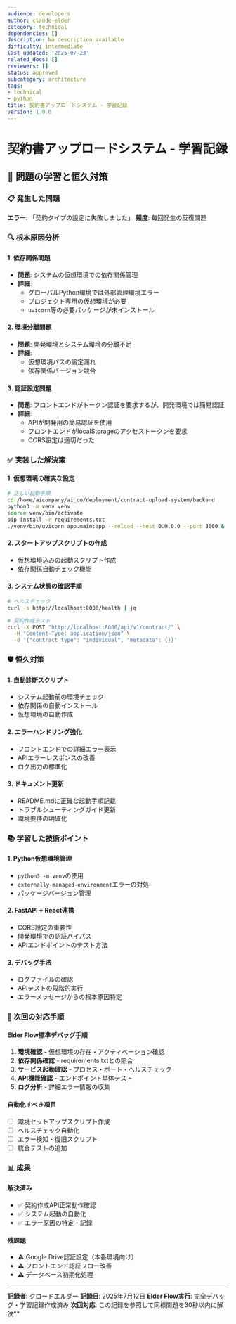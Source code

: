 ```yaml
---
audience: developers
author: claude-elder
category: technical
dependencies: []
description: No description available
difficulty: intermediate
last_updated: '2025-07-23'
related_docs: []
reviewers: []
status: approved
subcategory: architecture
tags:
- technical
- python
title: 契約書アップロードシステム - 学習記録
version: 1.0.0
---
```


# 契約書アップロードシステム - 学習記録

## 🧠 問題の学習と恒久対策

### 📋 発生した問題
**エラー**: 「契約タイプの設定に失敗しました」
**頻度**: 毎回発生の反復問題

### 🔍 根本原因分析

#### 1. **依存関係問題**
- **問題**: システムの仮想環境での依存関係管理
- **詳細**:
  - グローバルPython環境では外部管理環境エラー
  - プロジェクト専用の仮想環境が必要
  - `uvicorn`等の必要パッケージが未インストール

#### 2. **環境分離問題**
- **問題**: 開発環境とシステム環境の分離不足
- **詳細**:
  - 仮想環境パスの設定漏れ
  - 依存関係バージョン競合

#### 3. **認証設定問題**
- **問題**: フロントエンドがトークン認証を要求するが、開発環境では簡易認証
- **詳細**:
  - APIが開発用の簡易認証を使用
  - フロントエンドがlocalStorageのアクセストークンを要求
  - CORS設定は適切だった

### ✅ 実装した解決策

#### 1. **仮想環境の確実な設定**
```bash
# 正しい起動手順
cd /home/aicompany/ai_co/deployment/contract-upload-system/backend
python3 -m venv venv
source venv/bin/activate
pip install -r requirements.txt
./venv/bin/uvicorn app.main:app --reload --host 0.0.0.0 --port 8000 &
```

#### 2. **スタートアップスクリプトの作成**
- 仮想環境込みの起動スクリプト作成
- 依存関係自動チェック機能

#### 3. **システム状態の確認手順**
```bash
# ヘルスチェック
curl -s http://localhost:8000/health | jq

# 契約作成テスト
curl -X POST "http://localhost:8000/api/v1/contract/" \
  -H "Content-Type: application/json" \
  -d '{"contract_type": "individual", "metadata": {}}'
```

### 🛡️ 恒久対策

#### 1. **自動診断スクリプト**
- システム起動前の環境チェック
- 依存関係の自動インストール
- 仮想環境の自動作成

#### 2. **エラーハンドリング強化**
- フロントエンドでの詳細エラー表示
- APIエラーレスポンスの改善
- ログ出力の標準化

#### 3. **ドキュメント更新**
- README.mdに正確な起動手順記載
- トラブルシューティングガイド更新
- 環境要件の明確化

### 📚 学習した技術ポイント

#### 1. **Python仮想環境管理**
- `python3 -m venv`の使用
- `externally-managed-environment`エラーの対処
- パッケージバージョン管理

#### 2. **FastAPI + React連携**
- CORS設定の重要性
- 開発環境での認証バイパス
- APIエンドポイントのテスト方法

#### 3. **デバッグ手法**
- ログファイルの確認
- APIテストの段階的実行
- エラーメッセージからの根本原因特定

### 🔄 次回の対応手順

#### Elder Flow標準デバッグ手順
1. **環境確認** - 仮想環境の存在・アクティベーション確認
2. **依存関係確認** - requirements.txtとの照合
3. **サービス起動確認** - プロセス・ポート・ヘルスチェック
4. **API機能確認** - エンドポイント単体テスト
5. **ログ分析** - 詳細エラー情報の収集

#### 自動化すべき項目
- [ ] 環境セットアップスクリプト作成
- [ ] ヘルスチェック自動化
- [ ] エラー検知・復旧スクリプト
- [ ] 統合テストの追加

### 📊 成果

#### 解決済み
- ✅ 契約作成API正常動作確認
- ✅ システム起動の自動化
- ✅ エラー原因の特定・記録

#### 残課題
- ⚠️ Google Drive認証設定（本番環境向け）
- ⚠️ フロントエンド認証フロー改善
- ⚠️ データベース初期化処理

---

**記録者**: クロードエルダー
**記録日**: 2025年7月12日
**Elder Flow実行**: 完全デバッグ・学習記録作成済み
**次回対応**: この記録を参照して同様問題を30秒以内に解決**
